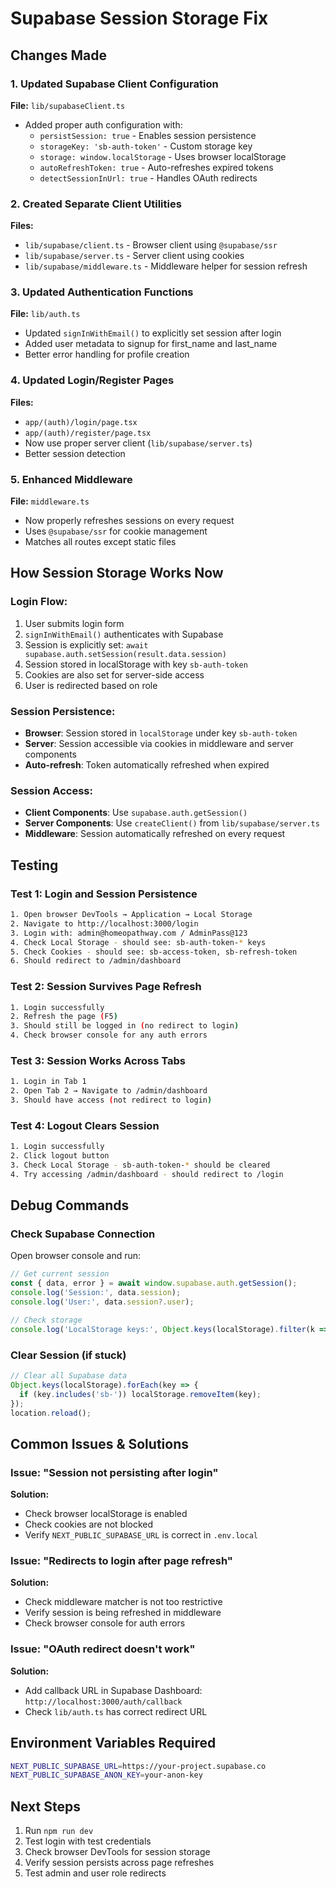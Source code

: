 # Supabase Session Storage Fix

## Changes Made

### 1. Updated Supabase Client Configuration
**File:** `lib/supabaseClient.ts`
- Added proper auth configuration with:
  - `persistSession: true` - Enables session persistence
  - `storageKey: 'sb-auth-token'` - Custom storage key
  - `storage: window.localStorage` - Uses browser localStorage
  - `autoRefreshToken: true` - Auto-refreshes expired tokens
  - `detectSessionInUrl: true` - Handles OAuth redirects

### 2. Created Separate Client Utilities
**Files:** 
- `lib/supabase/client.ts` - Browser client using `@supabase/ssr`
- `lib/supabase/server.ts` - Server client using cookies
- `lib/supabase/middleware.ts` - Middleware helper for session refresh

### 3. Updated Authentication Functions
**File:** `lib/auth.ts`
- Updated `signInWithEmail()` to explicitly set session after login
- Added user metadata to signup for first_name and last_name
- Better error handling for profile creation

### 4. Updated Login/Register Pages
**Files:** 
- `app/(auth)/login/page.tsx`
- `app/(auth)/register/page.tsx`
- Now use proper server client (`lib/supabase/server.ts`)
- Better session detection

### 5. Enhanced Middleware
**File:** `middleware.ts`
- Now properly refreshes sessions on every request
- Uses `@supabase/ssr` for cookie management
- Matches all routes except static files

## How Session Storage Works Now

### Login Flow:
1. User submits login form
2. `signInWithEmail()` authenticates with Supabase
3. Session is explicitly set: `await supabase.auth.setSession(result.data.session)`
4. Session stored in localStorage with key `sb-auth-token`
5. Cookies are also set for server-side access
6. User is redirected based on role

### Session Persistence:
- **Browser**: Session stored in `localStorage` under key `sb-auth-token`
- **Server**: Session accessible via cookies in middleware and server components
- **Auto-refresh**: Token automatically refreshed when expired

### Session Access:
- **Client Components**: Use `supabase.auth.getSession()`
- **Server Components**: Use `createClient()` from `lib/supabase/server.ts`
- **Middleware**: Session automatically refreshed on every request

## Testing

### Test 1: Login and Session Persistence
```bash
1. Open browser DevTools → Application → Local Storage
2. Navigate to http://localhost:3000/login
3. Login with: admin@homeopathway.com / AdminPass@123
4. Check Local Storage - should see: sb-auth-token-* keys
5. Check Cookies - should see: sb-access-token, sb-refresh-token
6. Should redirect to /admin/dashboard
```

### Test 2: Session Survives Page Refresh
```bash
1. Login successfully
2. Refresh the page (F5)
3. Should still be logged in (no redirect to login)
4. Check browser console for any auth errors
```

### Test 3: Session Works Across Tabs
```bash
1. Login in Tab 1
2. Open Tab 2 → Navigate to /admin/dashboard
3. Should have access (not redirect to login)
```

### Test 4: Logout Clears Session
```bash
1. Login successfully
2. Click logout button
3. Check Local Storage - sb-auth-token-* should be cleared
4. Try accessing /admin/dashboard - should redirect to /login
```

## Debug Commands

### Check Supabase Connection
Open browser console and run:
```javascript
// Get current session
const { data, error } = await window.supabase.auth.getSession();
console.log('Session:', data.session);
console.log('User:', data.session?.user);

// Check storage
console.log('LocalStorage keys:', Object.keys(localStorage).filter(k => k.includes('sb')));
```

### Clear Session (if stuck)
```javascript
// Clear all Supabase data
Object.keys(localStorage).forEach(key => {
  if (key.includes('sb-')) localStorage.removeItem(key);
});
location.reload();
```

## Common Issues & Solutions

### Issue: "Session not persisting after login"
**Solution:** 
- Check browser localStorage is enabled
- Check cookies are not blocked
- Verify `NEXT_PUBLIC_SUPABASE_URL` is correct in `.env.local`

### Issue: "Redirects to login after page refresh"
**Solution:**
- Check middleware matcher is not too restrictive
- Verify session is being refreshed in middleware
- Check browser console for auth errors

### Issue: "OAuth redirect doesn't work"
**Solution:**
- Add callback URL in Supabase Dashboard: `http://localhost:3000/auth/callback`
- Check `lib/auth.ts` has correct redirect URL

## Environment Variables Required

```bash
NEXT_PUBLIC_SUPABASE_URL=https://your-project.supabase.co
NEXT_PUBLIC_SUPABASE_ANON_KEY=your-anon-key
```

## Next Steps

1. Run `npm run dev`
2. Test login with test credentials
3. Check browser DevTools for session storage
4. Verify session persists across page refreshes
5. Test admin and user role redirects
